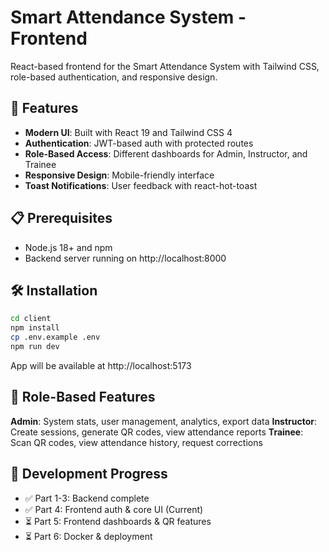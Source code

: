 # Smart Attendance System - Frontend

React-based frontend for the Smart Attendance System with Tailwind CSS, role-based authentication, and responsive design.

## 🚀 Features

- **Modern UI**: Built with React 19 and Tailwind CSS 4
- **Authentication**: JWT-based auth with protected routes
- **Role-Based Access**: Different dashboards for Admin, Instructor, and Trainee
- **Responsive Design**: Mobile-friendly interface
- **Toast Notifications**: User feedback with react-hot-toast

## 📋 Prerequisites

- Node.js 18+ and npm
- Backend server running on http://localhost:8000

## 🛠️ Installation

```bash
cd client
npm install
cp .env.example .env
npm run dev
```

App will be available at http://localhost:5173

## 🎯 Role-Based Features

**Admin**: System stats, user management, analytics, export data
**Instructor**: Create sessions, generate QR codes, view attendance reports
**Trainee**: Scan QR codes, view attendance history, request corrections

## 📝 Development Progress

- ✅ Part 1-3: Backend complete
- ✅ Part 4: Frontend auth & core UI (Current)
- ⏳ Part 5: Frontend dashboards & QR features
- ⏳ Part 6: Docker & deployment
